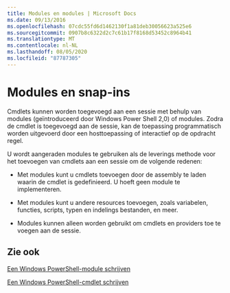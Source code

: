 ```yaml
---
title: Modules en modules | Microsoft Docs
ms.date: 09/13/2016
ms.openlocfilehash: 07cdc55fd6d1462130f1a81deb30056623a525e6
ms.sourcegitcommit: 0907b8c6322d2c7c61b17f8168d53452c8964b41
ms.translationtype: MT
ms.contentlocale: nl-NL
ms.lasthandoff: 08/05/2020
ms.locfileid: "87787305"
---
```

# <a name="modules-and-snap-ins"></a>Modules en snap-ins

Cmdlets kunnen worden toegevoegd aan een sessie met behulp van modules (geïntroduceerd door Windows Power Shell 2,0) of modules. Zodra de cmdlet is toegevoegd aan de sessie, kan de toepassing programmatisch worden uitgevoerd door een hosttoepassing of interactief op de opdracht regel.

U wordt aangeraden modules te gebruiken als de leverings methode voor het toevoegen van cmdlets aan een sessie om de volgende redenen:

- Met modules kunt u cmdlets toevoegen door de assembly te laden waarin de cmdlet is gedefinieerd. U hoeft geen module te implementeren.

- Met modules kunt u andere resources toevoegen, zoals variabelen, functies, scripts, typen en indelings bestanden, en meer.

- Modules kunnen alleen worden gebruikt om cmdlets en providers toe te voegen aan de sessie.

## <a name="see-also"></a>Zie ook

[Een Windows PowerShell-module schrijven](writing-a-windows-powershell-module.md)

[Een Windows PowerShell-cmdlet schrijven](../cmdlet/cmdlet-overview.md)
